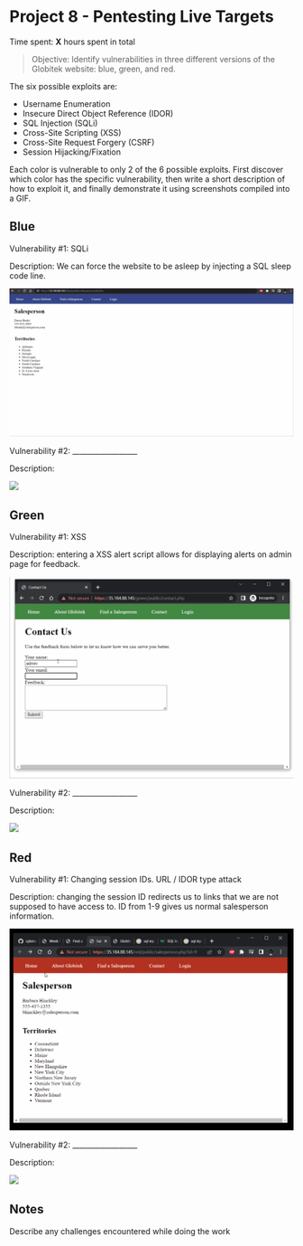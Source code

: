 # Project 8 - Pentesting Live Targets

Time spent: **X** hours spent in total

> Objective: Identify vulnerabilities in three different versions of the Globitek website: blue, green, and red.

The six possible exploits are:

* Username Enumeration
* Insecure Direct Object Reference (IDOR)
* SQL Injection (SQLi)
* Cross-Site Scripting (XSS)
* Cross-Site Request Forgery (CSRF)
* Session Hijacking/Fixation

Each color is vulnerable to only 2 of the 6 possible exploits. First discover which color has the specific vulnerability, then write a short description of how to exploit it, and finally demonstrate it using screenshots compiled into a GIF.

## Blue

Vulnerability #1: SQLi

Description: We can force the website to be asleep by injecting a SQL sleep code line.

<img src="https://github.com/hoonman/cybersecurityWeek9/blob/main/blue1.gif">

Vulnerability #2: __________________

Description:

<img src="blue-vuln2.gif">

## Green

Vulnerability #1: XSS

Description: entering a XSS alert script allows for displaying alerts on admin page for feedback.

<img src="https://github.com/hoonman/cybersecurityWeek9/blob/main/green1.gif">

Vulnerability #2: __________________

Description:

<img src="green-vuln2.gif">


## Red

Vulnerability #1: Changing session IDs. URL / IDOR type attack

Description: changing the session ID redirects us to links that we are not supposed to have access to.
ID from 1-9 gives us normal salesperson information. 

<img src="https://github.com/hoonman/cybersecurityWeek9/blob/main/red1.gif">

Vulnerability #2: __________________

Description:

<img src="red-vuln2.gif">


## Notes

Describe any challenges encountered while doing the work

